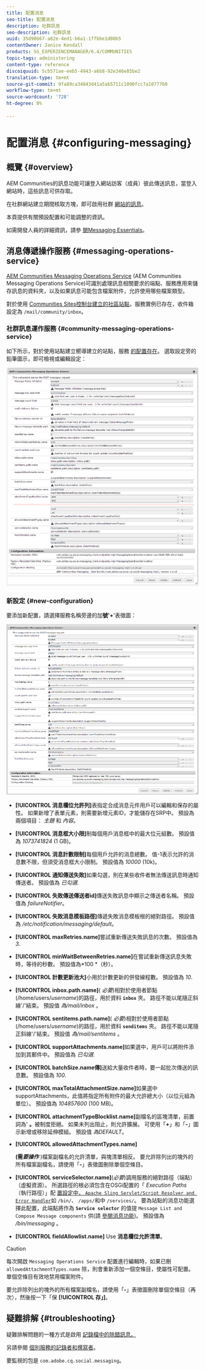 ```yaml
---
title: 配置消息
seo-title: 配置消息
description: 社群訊息
seo-description: 社群訊息
uuid: 35d98667-a82e-4ed1-b6a1-1ffbbe1d08b5
contentOwner: Janice Kendall
products: SG_EXPERIENCEMANAGER/6.4/COMMUNITIES
topic-tags: administering
content-type: reference
discoiquuid: 5cb571ae-eeb5-4943-a6b8-92e346e85be2
translation-type: tm+mt
source-git-commit: 9fa89ca34843d41a5ab5711c1090fcc7a1077760
workflow-type: tm+mt
source-wordcount: '728'
ht-degree: 0%

---
```



# 配置消息 {#configuring-messaging}

## 概覽 {#overview}

AEM Communities的訊息功能可讓登入網站訪客（成員）彼此傳送訊息，當登入網站時，這些訊息可供存取。

在社群網站建立期間核取方塊，即可啟用社群 [網站的訊息](sites-console.md)。

本頁提供有關預設配置和可能調整的資訊。

如需開發人員的詳細資訊，請參 [閱Messaging Essentials](essentials-messaging.md)。

## 消息傳遞操作服務 {#messaging-operations-service}

[AEM Communities Messaging Operations Service](http://localhost:4502/system/console/configMgr/com.adobe.cq.social.messaging.client.endpoints.impl.MessagingOperationsServiceImpl) (AEM Communities Messaging Operations Service)可識別處理訊息相關要求的端點、服務應用來儲存訊息的資料夾，以及如果訊息可能包含檔案附件，允許使用哪些檔案類型。

對於使用 [Communities Sites控制台建立的社區站點](sites-console.md)，服務實例已存在，收件箱設定為 `/mail/community/inbox`。

### 社群訊息運作服務 {#community-messaging-operations-service}

如下所示，對於使用站點建立嚮導建立的站點，服務 [的配置存在](sites-console.md)。 選取設定旁的鉛筆圖示，即可檢視或編輯設定：

![chlimage_1-63](assets/chlimage_1-63.png)

### 新設定 {#new-configuration}

要添加新配置，請選擇服務名稱旁邊的加&#x200B;**號&#39;+**&#39;表徵圖：

![chlimage_1-64](assets/chlimage_1-64.png)

* **[!UICONTROL 消息欄位允許列]**&#x200B;表指定合成消息元件用戶可以編輯和保存的屬性。 如果新增了表單元素，則需要新增元素ID，才能儲存在SRP中。 預設為兩個項目： 
*主題* 和 *內容*。

* **[!UICONTROL 消息框大小限]**&#x200B;制每個用戶消息框中的最大位元組數。 預設值為 
*1073741824* (1 GB)。

* **[!UICONTROL 消息計數限制]**&#x200B;每個用戶允許的消息總數。 值-1表示允許的消息數不限，但須受消息框大小限制。 預設值為 
*10000* (10k)。

* **[!UICONTROL 通知傳送失敗]**&#x200B;如果勾選，則在某些收件者無法傳送訊息時通知傳送者。 預設值為 
*已勾選*.

* **[!UICONTROL 失敗傳送傳送者id]**&#x200B;傳送失敗訊息中顯示之傳送者名稱。 預設值為 
*failureNotifier*。

* **[!UICONTROL 失敗消息模板路徑]**&#x200B;傳遞失敗消息模板根的絕對路徑。 預設值為 
*/etc/notification/messaging/default*。

* **[!UICONTROL maxRetries.name]**&#x200B;嘗試重新傳送失敗訊息的次數。 預設值為 
*3*.

* **[!UICONTROL minWaitBetweenRetries.name]**&#x200B;在嘗試重新傳送訊息失敗時，等待的秒數。 預設值為*100 *（秒）。

* **[!UICONTROL 計數更新池大]**&#x200B;小用於計數更新的併發線程數。 預設值為 
*10*.

* **[!UICONTROL inbox.path.name]**(
*必要*)相對於使用者節點(/home/users/*username*)的路徑，用於資料 **`inbox`** 夾。 路徑不能以尾隨正斜線&#39;/&#39;結束。 預設值 *為/mail/inbox* 。

* **[!UICONTROL sentitems.path.name]**(
*必要*)相對於使用者節點(/home/users/*username*)的路徑，用於資料 **`senditems`** 夾。 路徑不能以尾隨正斜線&#39;/&#39;結束。 預設值 *為/mail/sentitems* 。

* **[!UICONTROL supportAttachments.name]**&#x200B;如果選中，用戶可以將附件添加到其郵件中。 預設值為 
*已勾選*.

* **[!UICONTROL batchSize.name傳]**&#x200B;送給大量收件者時，要一起批次傳送的訊息數。 預設值為 
*100*.

* **[!UICONTROL maxTotalAttachmentSize.name]**&#x200B;如果選中supportAttachments，此值將指定所有附件的最大允許總大小（以位元組為單位）。 預設值為 
*104857600* (100 MB)。

* **[!UICONTROL attachmentTypeBlocklist.name]**&#x200B;副檔名的區塊清單，前置詞為&#39;
**。**&#x200B;被制度拒絕。 如果未列出阻止，則允許擴展。 可使用「**+**」和「**-**」圖示新增或移除延伸模組。 預設值 *為DEFAULT*。

* **[!UICONTROL allowedAttachmentTypes.name]**

   **(需&#x200B;*要操作*** )檔案副檔名的允許清單，與塊清單相反。 要允許除列出的塊外的所有檔案副檔名，請使用「**-**」表徵圖刪除單個空條目。

* **[!UICONTROL serviceSelector.name]**(*必要*)調用服務的絕對路徑（端點）（虛擬資源）。 所選路徑的根必須包含在OSGi配置的「 *Execution Paths* （執行路徑）」配 [ 置設定中， `Apache Sling Servlet/Script Resolver and Error Handler`](http://localhost:4502/system/console/configMgr/org.apache.sling.servlets.resolver.SlingServletResolver)如 `/bin/`、 `/apps/`和中 `/services/`。 要為站點的消息功能選擇此配置，此端點將作為 **`Service selector`** 的值提 `Message List and Compose Message components` 供(請 [參閱消息功能](configure-messaging.md))。 預設值為 */bin/messaging* 。

* **[!UICONTROL fieldAllowlist.name]** Use 
**消息欄位允許清單**。

>[!CAUTION]
>
>每次開啟 `Messaging Operations Service` 配置進行編輯時，如果已刪 `allowedAttachmentTypes.name` 除，則會重新添加一個空條目，使屬性可配置。 單個空條目有效地禁用檔案附件。
>
>要允許除列出的塊外的所有檔案副檔名，請使用「**-**」表徵圖刪除單個空條目（再次），然後按一下「保 **[!UICONTROL 存」]**。

## 疑難排解 {#troubleshooting}

疑難排解問題的一種方式是啟用 [記錄檔中的除錯訊息。](../../help/sites-administering/troubleshooting.md)

另請參閱 [個別服務的記錄者和撰寫者](../../help/sites-deploying/configure-logging.md#loggers-and-writers-for-individual-services)。

要監視的包是 `com.adobe.cq.social.messaging`。
